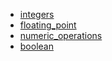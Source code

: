 - [integers](integers/README.md)
- [floating_point](floating_point/README.md)
- [numeric_operations](numeric_operations/README.md)
- [boolean](boolean/README.md)